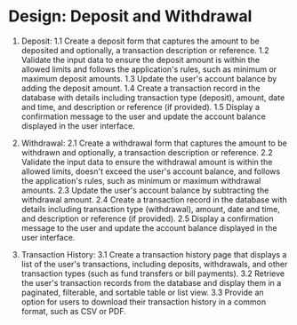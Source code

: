 # Design: Deposit and Withdrawal

1. Deposit:
    1.1 Create a deposit form that captures the amount to be deposited and optionally, a transaction description or reference.
    1.2 Validate the input data to ensure the deposit amount is within the allowed limits and follows the application's rules, such as minimum or maximum deposit amounts.
    1.3 Update the user's account balance by adding the deposit amount.
    1.4 Create a transaction record in the database with details including transaction type (deposit), amount, date and time, and description or reference (if provided).
    1.5 Display a confirmation message to the user and update the account balance displayed in the user interface.

2. Withdrawal:
    2.1 Create a withdrawal form that captures the amount to be withdrawn and optionally, a transaction description or reference.
    2.2 Validate the input data to ensure the withdrawal amount is within the allowed limits, doesn't exceed the user's account balance, and follows the application's rules, such as minimum or maximum withdrawal amounts.
    2.3 Update the user's account balance by subtracting the withdrawal amount.
    2.4 Create a transaction record in the database with details including transaction type (withdrawal), amount, date and time, and description or reference (if provided).
    2.5 Display a confirmation message to the user and update the account balance displayed in the user interface.

3. Transaction History:
    3.1 Create a transaction history page that displays a list of the user's transactions, including deposits, withdrawals, and other transaction types (such as fund transfers or bill payments).
    3.2 Retrieve the user's transaction records from the database and display them in a paginated, filterable, and sortable table or list view.
    3.3 Provide an option for users to download their transaction history in a common format, such as CSV or PDF.

